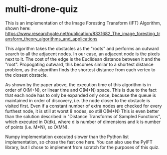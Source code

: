 # multi-drone-quiz

This is an implementation of the Image Foresting Transform (IFT) Algorithm, shown here: https://www.researchgate.net/publication/8331682_The_image_foresting_transform_theory_algorithms_and_applications

This algorithm takes the obstacles as the "roots" and performs an outward search to all the adjacent nodes. In our case, an adjacent node is the pixels next to it. The cost of the edge is the Euclidean distance between it and the "root". Propogating outward, this becomes similar to a shortest distance problem, as the algorithm finds the shortest distance from each vertex to the closest obstacle.

As shown by the paper above, the execution time of this algorithm is in order of O(M+N), or linear time and O(M+N) space. This is due to the fact that each node has to only be expanded only once, because the queue is maintained in order of discovery, i.e. the node closer to the obstacle is visited first. Even if a constant number of extra nodes are checked for every furthest node, it is still at worst 8 nodes, so still O(M+N)
This is even better than the solution described in "Distance Transforms of Sampled Functions", which executed in O(dk), where d is number of dimensions and k is number of points (i.e. M*N), so O(MN).

Numpy implementation executed slower than the Python list implementation, so chose the fast one here. You can also use the PyIFT library, but I chose to implement from scratch for the purposes of this quiz.
